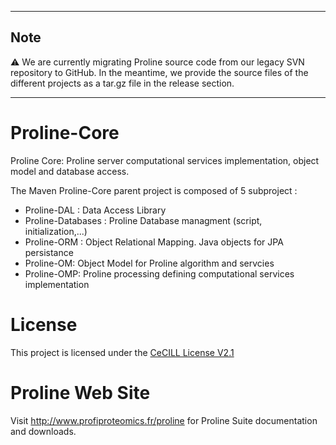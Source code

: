 
---

## Note

:warning:
We are currently migrating Proline source code from our legacy SVN repository to GitHub. In the meantime, we provide the source files of the different projects as a tar.gz file in the release section.

---

# Proline-Core

Proline Core: Proline server computational services implementation,  object model and database access.

The Maven Proline-Core parent project is composed of 5 subproject :
  * Proline-DAL : Data Access Library 
  * Proline-Databases : Proline Database managment (script, initialization,...)
  * Proline-ORM : Object Relational Mapping. Java objects for JPA persistance
  * Proline-OM: Object Model for Proline algorithm and servcies
  * Proline-OMP: Proline processing defining computational services implementation

# License

This project is licensed under the [CeCILL License V2.1](http://www.cecill.info/licences/Licence_CeCILL_V2.1-en.html)

# Proline Web Site

 Visit http://www.profiproteomics.fr/proline for Proline Suite documentation and downloads.

